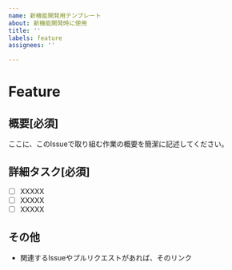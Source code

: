 ```yaml
---
name: 新機能開発用テンプレート
about: 新機能開発時に使用
title: ''
labels: feature
assignees: ''

---
```


# Feature

## 概要[必須]
ここに、このIssueで取り組む作業の概要を簡潔に記述してください。

## 詳細タスク[必須]
- [ ] XXXXX
- [ ] XXXXX
- [ ] XXXXX

## その他
- 関連するIssueやプルリクエストがあれば、そのリンク
